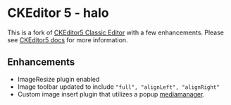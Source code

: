 CKEditor 5 - halo
========================================

This is a fork of [CKEditor5 Classic Editor](https://ckeditor.com/docs/ckeditor5/latest/builds/guides/overview.html#classic-editor) with a few enhancements. Please see [CKEditor5 docs](https://ckeditor.com/docs/ckeditor5/latest/index.html) for more information.

## Enhancements
- ImageResize plugin enabled
- Image toolbar updated to include `"full", "alignLeft", "alignRight"`
- Custom image insert plugin that utilizes a popup [mediamanager](https://github.com/comphonia/mediamanager).
